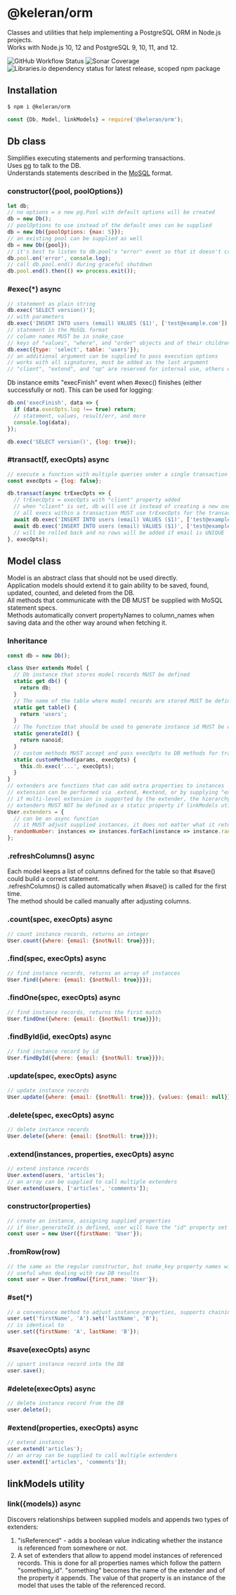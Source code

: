 # @keleran/orm

Classes and utilities that help implementing a PostgreSQL ORM in Node.js projects.  
Works with Node.js 10, 12 and PostgreSQL 9, 10, 11, and 12.

![GitHub Workflow Status](https://img.shields.io/github/workflow/status/dchekanov/orm/Test)
![Sonar Coverage](https://img.shields.io/sonar/coverage/dchekanov_orm?server=https%3A%2F%2Fsonarcloud.io&sonarVersion=8.0)
![Libraries.io dependency status for latest release, scoped npm package](https://img.shields.io/librariesio/release/npm/@keleran/orm)

## Installation

```bash
$ npm i @keleran/orm
```

```javascript
const {Db, Model, linkModels} = require('@keleran/orm');
```

## Db class

Simplifies executing statements and performing transactions.  
Uses [pg](https://node-postgres.com/) to talk to the DB.  
Understands statements described in the [MoSQL](https://github.com/goodybag/mongo-sql) format.

### constructor({pool, poolOptions})

```javascript
let db;
// no options = a new pg.Pool with default options will be created
db = new Db();
// poolOptions to use instead of the default ones can be supplied 
db = new Db({poolOptions: {max: 5}});
// an existing pool can be supplied as well
db = new Db({pool});
// it's best to listen to db.pool's "error" event so that it doesn't crash the app
db.pool.on('error', console.log);
// call db.pool.end() during graceful shutdown
db.pool.end().then(() => process.exit());
```

### #exec(*) async

```javascript
// statement as plain string
db.exec('SELECT version()');
// with parameters
db.exec('INSERT INTO users (email) VALUES ($1)', ['test@example.com']);
// statement in the MoSQL format
// column names MUST be in snake_case
// keys of "values", "where", and "order" objects and of their children will be converted to snake_case before executing 
db.exec({type: 'select', table: 'users'});
// an additional argument can be supplied to pass execution options
// works with all signatures, must be added as the last argument
// "client", "extend", and "op" are reserved for internal use, others can be supplied to implement custom functionality (see below)
```
Db instance emits "execFinish" event when #exec() finishes (either successfully or not). 
This can be used for logging:

```javascript
db.on('execFinish', data => {
  if (data.execOpts.log !== true) return;
  // statement, values, result/err, and more 
  console.log(data);
});

db.exec('SELECT version()', {log: true});
```

### #transact(f, execOpts) async

```javascript
// execute a function with multiple queries under a single transaction
const execOpts = {log: false};

db.transact(async trExecOpts => {
  // trExecOpts = execOpts with "client" property added
  // when "client" is set, db will use it instead of creating a new one
  // all execs within a transaction MUST use trExecOpts for the transaction to work properly
  await db.exec('INSERT INTO users (email) VALUES ($1)', ['test@example.com'], trExecOpts);
  await db.exec('INSERT INTO users (email) VALUES ($1)', ['test@example.com'], trExecOpts);
  // will be rolled back and no rows will be added if email is UNIQUE  
}, execOpts);
```

## Model class

Model is an abstract class that should not be used directly.  
Application models should extend it to gain ability to be saved, found, updated, counted, and deleted from the DB.  
All methods that communicate with the DB MUST be supplied with MoSQL statement specs.  
Methods automatically convert propertyNames to column_names when saving data and the other way around when fetching it.

### Inheritance

```javascript
const db = new Db();

class User extends Model {
  // Db instance that stores model records MUST be defined
  static get db() {
    return db;
  }
  // The name of the table where model records are stored MUST be defined
  static get table() {
    return 'users';
  }
  // The function that should be used to generate instance id MUST be defined if DB doesn't assign it
  static generateId() {
    return nanoid;
  }
  // custom methods MUST accept and pass execOpts to DB methods for transactions to work properly  
  static customMethod(params, execOpts) {
    this.db.exec('...', execOpts);  
  }
}
// extenders are functions that can add extra properties to instances
// extension can be performed via .extend, #extend, or by supplying "extend" parameter in execOpts
// if multi-level extension is supported by the extender, the hierarchy should be expressed as "parent.child.child"
// extenders MUST NOT be defined as a static property if linkModels utility is used
User.extenders = {
  // can be an async function
  // it MUST adjust supplied instances, it does not matter what it returns 
  randomNumber: instances => instances.forEach(instance => instance.randomNumber = Math.random())
};
```

### .refreshColumns() async

Each model keeps a list of columns defined for the table so that #save() could build a correct statement.  
.refreshColumns() is called automatically when #save() is called for the first time.  
The method should be called manually after adjusting columns. 

### .count(spec, execOpts) async

```javascript
// count instance records, returns an integer
User.count({where: {email: {$notNull: true}}});
```

### .find(spec, execOpts) async

```javascript
// find instance records, returns an array of instances
User.find({where: {email: {$notNull: true}}});
```

### .findOne(spec, execOpts) async

```javascript
// find instance records, returns the first match
User.findOne({where: {email: {$notNull: true}}});
```

### .findById(id, execOpts) async

```javascript
// find instance record by id
User.findById({where: {email: {$notNull: true}}});
```

### .update(spec, execOpts) async

```javascript
// update instance records
User.update({where: {email: {$notNull: true}}}, {values: {email: null}});
```

### .delete(spec, execOpts) async

```javascript
// delete instance records
User.delete({where: {email: {$notNull: true}}});
```

### .extend(instances, properties, execOpts) async

```javascript
// extend instance records
User.extend(users, 'articles');
// an array can be supplied to call multiple extenders
User.extend(users, ['articles', 'comments']);
```

### constructor(properties)

```javascript
// create an instance, assigning supplied properties
// if User.generateId is defined, user will have the "id" property set
const user = new User({firstName: 'User'});
```

### .fromRow(row)

```javascript
// the same as the regular constructor, but snake_key property names will be converted to camelCase
// useful when dealing with raw DB results
const user = User.fromRow({first_name: 'User'});
```

### #set(*)

```javascript
// a convenience method to adjust instance properties, supports chaining
user.set('firstName', 'A').set('lastName', 'B');
// is identical to
user.set({firstName: 'A', lastName: 'B'});
```

### #save(execOpts) async

```javascript
// upsert instance record into the DB
user.save();
```

### #delete(execOpts) async

```javascript
// delete instance record from the DB
user.delete();
```

### #extend(properties, execOpts) async

```javascript
// extend instance
user.extend('articles');
// an array can be supplied to call multiple extenders
user.extend(['articles', 'comments']);
```

## linkModels utility

### link({models}) async

Discovers relationships between supplied models and appends two types of extenders:

1. "isReferenced" - adds a boolean value indicating whether the instance is referenced from somewhere or not.
2. A set of extenders that allow to append model instances of referenced records. 
This is done for all properties names which follow the pattern "something_id". 
"something" becomes the name of the extender and of the property it appends.
The value of that property is an instance of the model that uses the table of the referenced record. 
